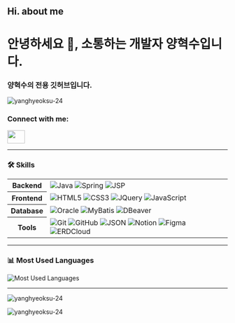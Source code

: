 ## Hi. about me 

<h1 align="left">안녕하세요 👋, 소통하는 개발자 양혁수입니다.</h1>
<h3 align="left">양혁수의 전용 깃허브입니다.</h3>

<p align="left"> 
  <img src="https://komarev.com/ghpvc/?username=yanghyeoksu-24&label=Profile%20views&color=0e75b6&style=flat" alt="yanghyeoksu-24" /> 
</p>

<h3 align="left">Connect with me:</h3>
<p align="left">
  <a href="https://instagram.com" target="blank">
    <img align="center" src="https://raw.githubusercontent.com/rahuldkjain/github-profile-readme-generator/master/src/images/icons/Social/instagram.svg" alt="" height="30" width="40" />
  </a>
</p>

---

<h3 align="left">🛠️ Skills</h3>

<table>
  <tr>
    <th>Backend</th>
    <td>
      <img src="https://img.shields.io/badge/Java-007396?style=flat-square&logo=java&logoColor=white" alt="Java" />
      <img src="https://img.shields.io/badge/Spring-6DB33F?style=flat-square&logo=spring&logoColor=white" alt="Spring" />
      <img src="https://img.shields.io/badge/JSP-FF7800?style=flat-square&logo=java&logoColor=white" alt="JSP" />
    </td>
  </tr>
  <tr>
    <th>Frontend</th>
    <td>
      <img src="https://img.shields.io/badge/HTML5-E34F26?style=flat-square&logo=html5&logoColor=white" alt="HTML5" />
      <img src="https://img.shields.io/badge/CSS3-1572B6?style=flat-square&logo=css3&logoColor=white" alt="CSS3" />
      <img src="https://img.shields.io/badge/JQuery-0769AD?style=flat-square&logo=jquery&logoColor=white" alt="JQuery" />
      <img src="https://img.shields.io/badge/JavaScript-F7DF1E?style=flat-square&logo=javascript&logoColor=black" alt="JavaScript" />
    </td>
  </tr>
  <tr>
    <th>Database</th>
    <td>
      <img src="https://img.shields.io/badge/Oracle-F80000?style=flat-square&logo=oracle&logoColor=white" alt="Oracle" />
      <img src="https://img.shields.io/badge/MyBatis-FF8000?style=flat-square&logoColor=white" alt="MyBatis" />
      <img src="https://img.shields.io/badge/DBeaver-372923?style=flat-square&logoColor=white" alt="DBeaver" />
    </td>
  </tr>
  <tr>
    <th>Tools</th>
    <td>
      <img src="https://img.shields.io/badge/Git-F05032?style=flat-square&logo=git&logoColor=white" alt="Git" />
      <img src="https://img.shields.io/badge/GitHub-181717?style=flat-square&logo=github&logoColor=white" alt="GitHub" />
      <img src="https://img.shields.io/badge/JSON-000000?style=flat-square&logo=json&logoColor=white" alt="JSON" />
      <img src="https://img.shields.io/badge/Notion-000000?style=flat-square&logo=notion&logoColor=white" alt="Notion" />
      <img src="https://img.shields.io/badge/Figma-F24E1E?style=flat-square&logo=figma&logoColor=white" alt="Figma" />
      <img src="https://img.shields.io/badge/ERDCloud-6DB33F?style=flat-square&logoColor=white" alt="ERDCloud" />
    </td>
  </tr>
</table>

---

<h3 align="left">📊 Most Used Languages</h3>
<p align="left">
  <img src="https://github-readme-stats.vercel.app/api/top-langs/?username=yanghyeoksu-24&layout=compact&theme=default" alt="Most Used Languages" />
</p>

---

<p><img align="center" src="https://github-readme-stats.vercel.app/api?username=yanghyeoksu-24&show_icons=true&locale=en" alt="yanghyeoksu-24" /></p>

<p><img align="center" src="https://github-readme-streak-stats.herokuapp.com/?user=yanghyeoksu-24&" alt="yanghyeoksu-24" /></p>
